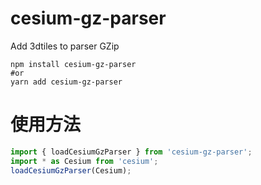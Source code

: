 # cesium-gz-parser
Add 3dtiles to parser GZip
```shell
npm install cesium-gz-parser
#or
yarn add cesium-gz-parser
```
# 使用方法
```js
import { loadCesiumGzParser } from 'cesium-gz-parser';
import * as Cesium from 'cesium';
loadCesiumGzParser(Cesium);
```
